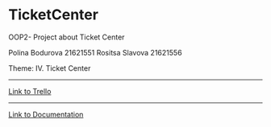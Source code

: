 # TicketCenter
OOP2- Project about Ticket Center

Polina Bodurova 21621551
Rositsa Slavova 21621556

Theme: IV. Ticket Center

----------------------------

[Link to Trello](https://trello.com/invite/b/vW2TnJA0/ATTI0655bc93c2623dd6d77fab09b5d5252bA596E281/ticket-center)

---------------------------

[Link to Documentation](https://tuvarnabg-my.sharepoint.com/:w:/g/personal/s21621551_onlineedu_tu-varna_bg/EfcgdZcHjPxCsTnXlH_ynZgBgX6opLONsrL-I3Pi5LdRPQ?e=yOhmgE)
